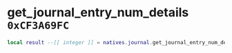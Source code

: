 # get_journal_entry_num_details `0xCF3A69FC`

```lua
local result --[[ integer ]] = natives.journal.get_journal_entry_num_details(_unk0 --[[ integer ]])
```